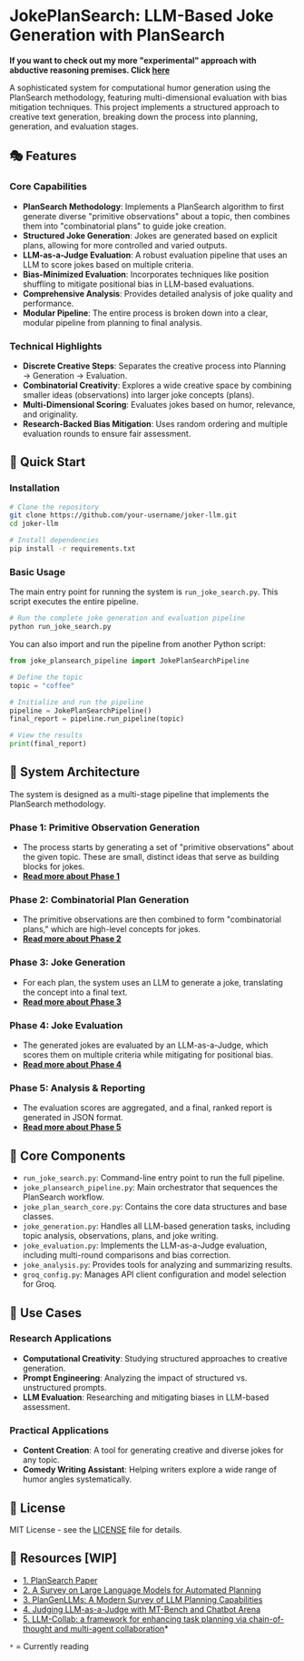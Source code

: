 # JokePlanSearch: LLM-Based Joke Generation with PlanSearch

**If you want to check out my more "experimental" approach with abductive reasoning premises. Click [here](https://github.com/MajorTimberWolf/joker-llm/tree/mtw/feat/abductive-reasoning)**

A sophisticated system for computational humor generation using the PlanSearch methodology, featuring multi-dimensional evaluation with bias mitigation techniques. This project implements a structured approach to creative text generation, breaking down the process into planning, generation, and evaluation stages.

## 🎭 Features

### Core Capabilities
- **PlanSearch Methodology**: Implements a PlanSearch algorithm to first generate diverse "primitive observations" about a topic, then combines them into "combinatorial plans" to guide joke creation.
- **Structured Joke Generation**: Jokes are generated based on explicit plans, allowing for more controlled and varied outputs.
- **LLM-as-a-Judge Evaluation**: A robust evaluation pipeline that uses an LLM to score jokes based on multiple criteria.
- **Bias-Minimized Evaluation**: Incorporates techniques like position shuffling to mitigate positional bias in LLM-based evaluations.
- **Comprehensive Analysis**: Provides detailed analysis of joke quality and performance.
- **Modular Pipeline**: The entire process is broken down into a clear, modular pipeline from planning to final analysis.

### Technical Highlights
- **Discrete Creative Steps**: Separates the creative process into Planning → Generation → Evaluation.
- **Combinatorial Creativity**: Explores a wide creative space by combining smaller ideas (observations) into larger joke concepts (plans).
- **Multi-Dimensional Scoring**: Evaluates jokes based on humor, relevance, and originality.
- **Research-Backed Bias Mitigation**: Uses random ordering and multiple evaluation rounds to ensure fair assessment.

## 🚀 Quick Start

### Installation

```bash
# Clone the repository
git clone https://github.com/your-username/joker-llm.git
cd joker-llm

# Install dependencies
pip install -r requirements.txt
```

### Basic Usage

The main entry point for running the system is `run_joke_search.py`. This script executes the entire pipeline.

```bash
# Run the complete joke generation and evaluation pipeline
python run_joke_search.py
```

You can also import and run the pipeline from another Python script:

```python
from joke_plansearch_pipeline import JokePlanSearchPipeline

# Define the topic
topic = "coffee"

# Initialize and run the pipeline
pipeline = JokePlanSearchPipeline()
final_report = pipeline.run_pipeline(topic)

# View the results
print(final_report)
```

## 📖 System Architecture

The system is designed as a multi-stage pipeline that implements the PlanSearch methodology.

### Phase 1: Primitive Observation Generation
- The process starts by generating a set of "primitive observations" about the given topic. These are small, distinct ideas that serve as building blocks for jokes.
- **[Read more about Phase 1](./phase1_observations.md)**

### Phase 2: Combinatorial Plan Generation
- The primitive observations are then combined to form "combinatorial plans," which are high-level concepts for jokes.
- **[Read more about Phase 2](./phase2_plans.md)**

### Phase 3: Joke Generation
- For each plan, the system uses an LLM to generate a joke, translating the concept into a final text.
- **[Read more about Phase 3](./phase3_generation.md)**

### Phase 4: Joke Evaluation
- The generated jokes are evaluated by an LLM-as-a-Judge, which scores them on multiple criteria while mitigating for positional bias.
- **[Read more about Phase 4](./phase4_evaluation.md)**

### Phase 5: Analysis & Reporting
- The evaluation scores are aggregated, and a final, ranked report is generated in JSON format.
- **[Read more about Phase 5](./phase5_analysis.md)**

## 🔧 Core Components

-   `run_joke_search.py`: Command-line entry point to run the full pipeline.
-   `joke_plansearch_pipeline.py`: Main orchestrator that sequences the PlanSearch workflow.
-   `joke_plan_search_core.py`: Contains the core data structures and base classes.
-   `joke_generation.py`: Handles all LLM-based generation tasks, including topic analysis, observations, plans, and joke writing.
-   `joke_evaluation.py`: Implements the LLM-as-a-Judge evaluation, including multi-round comparisons and bias correction.
-   `joke_analysis.py`: Provides tools for analyzing and summarizing results.
-   `groq_config.py`: Manages API client configuration and model selection for Groq.



## 🎯 Use Cases

### Research Applications
- **Computational Creativity**: Studying structured approaches to creative generation.
- **Prompt Engineering**: Analyzing the impact of structured vs. unstructured prompts.
- **LLM Evaluation**: Researching and mitigating biases in LLM-based assessment.

### Practical Applications
- **Content Creation**: A tool for generating creative and diverse jokes for any topic.
- **Comedy Writing Assistant**: Helping writers explore a wide range of humor angles systematically.

## 📄 License

MIT License - see the [LICENSE](https://github.com/MajorTimberWolf/joker-llm/blob/main/LICENSE) file for details.

## 🔗 Resources [WIP]


- [1. PlanSearch Paper](https://arxiv.org/pdf/2409.03733)
- [2. A Survey on Large Language Models for Automated Planning](https://arxiv.org/pdf/2502.12435)
- [3. PlanGenLLMs: A Modern Survey of LLM Planning Capabilities](https://arxiv.org/pdf/2502.11221)
- [4. Judging LLM-as-a-Judge with MT-Bench and Chatbot Arena](https://arxiv.org/abs/2306.05685)
- [5. LLM-Collab: a framework for enhancing task planning via chain-of-thought and multi-agent collaboration](https://www.aimspress.com/article/doi/10.3934/aci.2024019?viewType=HTML)*

`*` = Currently reading
